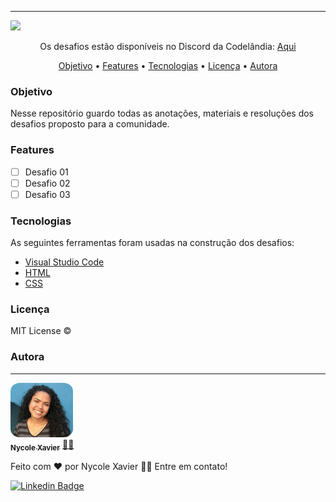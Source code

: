 

---
<img src="https://img.shields.io/static/v1?label=Status&message=incomplete&color=ff0000&style=for-the-badge&logo=ghost"/>

<p align="center">Os desafios estão disponíveis no Discord da Codelândia: <a href="https://discord.gg/" > Aqui </a> </p>

<p align="center">
 <a href="#objetivo">Objetivo</a> •
 <a href="#features">Features</a> • 
 <a href="#tecnologias">Tecnologias</a> •
 <a href="#licença">Licença</a> • 
 <a href="#autora">Autora</a>
</p>

### Objetivo
Nesse repositório guardo todas as anotações, materiais e resoluções dos desafios proposto para a comunidade.

### Features

- [ ] Desafio 01
- [ ] Desafio 02
- [ ] Desafio 03

### Tecnologias

As seguintes ferramentas foram usadas na construção dos desafios:

- [Visual Studio Code](https://code.visualstudio.com/download)
- [HTML](https://developer.mozilla.org/en-US/docs/Web/HTML)
- [CSS](https://developer.mozilla.org/en-US/docs/Web/CSS)

### Licença

MIT License ©

### Autora
---

<a href="https://nycole-xavierr.medium.com/">
 <img style="border-radius: 15%;" src="assets/eu01.jpeg" width="100px;" alt=""/>
 <br />
 <sub><b>Nycole Xavier</b></sub></a> <a href="https://nycole-xavierr.medium.com/" title="Medium">👩‍💻</a>


Feito com ❤️ por Nycole Xavier 👋🏽 Entre em contato!

[![Linkedin Badge](https://img.shields.io/badge/-NycoleXavier-blue?style=flat-square&logo=Linkedin&logoColor=white&link=https://https://www.linkedin.com/in/nycole-xavier-641271202/)](https://www.linkedin.com/in/nycole-xavier-641271202/) 